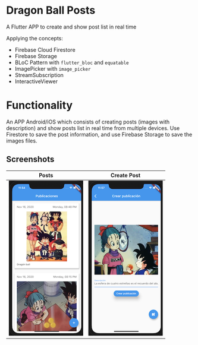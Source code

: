 # Dragon Ball Posts
A Flutter APP to create and show post list in real time

Applying the concepts:

* Firebase Cloud Firestore
* Firebase Storage
* BLoC Pattern with ```flutter_bloc``` and ```equatable```
* ImagePicker with ```image_picker```
* StreamSubscription
* InteractiveViewer

# Functionality
An APP Android/iOS which consists of creating posts (images with description) and show posts list in real time from multiple devices.
Use Firestore to save the post information, and use Firebase Storage to save the images files.


## Screenshots


|  Posts      |  Create Post      |
|------------|-------------|
| ![Portrait](documentation/posts-screen.png) |  ![Portrait](documentation/create-post-screen.png)  |
